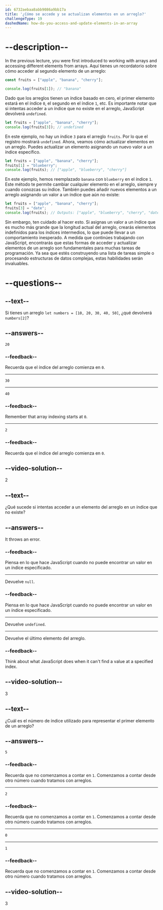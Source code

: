 ```yaml
---
id: 6732aebaa8abb9086a9bb17a
title: '¿Cómo se accede y se actualizan elementos en un arreglo?'
challengeType: 19
dashedName: how-do-you-access-and-update-elements-in-an-array
---
```


# --description--

In the previous lecture, you were first introduced to working with arrays and accessing different elements from arrays. Aquí tienes un recordatorio sobre cómo acceder al segundo elemento de un arreglo:

```js
const fruits = ["apple", "banana", "cherry"];

console.log(fruits[1]); // "banana"
```

Dado que los arreglos tienen un índice basado en cero, el primer elemento estará en el índice `0`, el segundo en el índice `1`, etc. Es importante notar que si intentas acceder a un índice que no existe en el arreglo, JavaScript devolverá `undefined`.

```js
let fruits = ["apple", "banana", "cherry"];
console.log(fruits[3]); // undefined
```

En este ejemplo, no hay un índice `3` para el arreglo `fruits`. Por lo que el registro mostrará `undefined`. Ahora, veamos cómo actualizar elementos en un arreglo. Puedes actualizar un elemento asignando un nuevo valor a un índice específico.

```js
let fruits = ["apple", "banana", "cherry"];
fruits[1] = "blueberry";
console.log(fruits); // ["apple", "blueberry", "cherry"]
```

En este ejemplo, hemos reemplazado `banana` con `blueberry` en el índice `1`. Este método te permite cambiar cualquier elemento en el arreglo, siempre y cuando conozcas su índice. También puedes añadir nuevos elementos a un arreglo asignando un valor a un índice que aún no existe:

```js
let fruits = ["apple", "banana", "cherry"];
fruits[3] = "date";
console.log(fruits); // Outputs: ["apple", "blueberry", "cherry", "date"]
```

Sin embargo, ten cuidado al hacer esto. Si asignas un valor a un índice que es mucho más grande que la longitud actual del arreglo, crearás elementos indefinidos para los índices intermedios, lo que puede llevar a un comportamiento inesperado. A medida que continúes trabajando con JavaScript, encontrarás que estas formas de acceder y actualizar elementos de un arreglo son fundamentales para muchas tareas de programación. Ya sea que estés construyendo una lista de tareas simple o procesando estructuras de datos complejas, estas habilidades serán invaluables.

# --questions--

## --text--

Si tienes un arreglo `let numbers = [10, 20, 30, 40, 50]`, ¿qué devolverá `numbers[2]`?

## --answers--

`20`

### --feedback--

Recuerda que el índice del arreglo comienza en `0`.

---

`30`

---

`40`

### --feedback--

Remember that array indexing starts at `0`.

---

`2`

### --feedback--

Recuerda que el índice del arreglo comienza en `0`.

## --video-solution--

2

## --text--

¿Qué sucede si intentas acceder a un elemento del arreglo en un índice que no existe?

## --answers--

It throws an error.

### --feedback--

Piensa en lo que hace JavaScript cuando no puede encontrar un valor en un índice especificado.

---

Devuelve `null`.

### --feedback--

Piensa en lo que hace JavaScript cuando no puede encontrar un valor en un índice especificado.

---

Devuelve `undefined`.

---

Devuelve el último elemento del arreglo.

### --feedback--

Think about what JavaScript does when it can't find a value at a specified index.

## --video-solution--

3

## --text--

¿Cuál es el número de índice utilizado para representar el primer elemento de un arreglo?

## --answers--

`5`

### --feedback--

Recuerda que no comenzamos a contar en `1`. Comenzamos a contar desde otro número cuando tratamos con arreglos.

---

`2`

### --feedback--

Recuerda que no comenzamos a contar en `1`. Comenzamos a contar desde otro número cuando tratamos con arreglos.

---

`0`

---

`1`

### --feedback--

Recuerda que no comenzamos a contar en `1`. Comenzamos a contar desde otro número cuando tratamos con arreglos.

## --video-solution--

3
